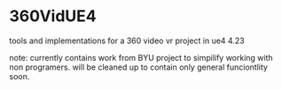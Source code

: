 # 360VidUE4
tools and implementations for a 360 video vr project in ue4 4.23

note: currently contains work from BYU project to simpilify working with non programers. will be cleaned up to contain only general funciontlity soon.
